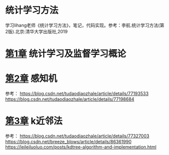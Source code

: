 # 统计学习方法
学习lihang老师《统计学习方法》，笔记，代码实现。参考：李航.统计学习方法(第2版).北京:清华大学出版社,2019


# [第1章](https://github.com/RubbshiWei/StatisticalLearning-lihang/blob/master/Chap_1/Chap_1.md) 统计学习及监督学习概论

# [第2章](https://github.com/RubbshiWei/StatisticalLearning-lihang/tree/master/Chap_2) 感知机
参考：
https://blog.csdn.net/tudaodiaozhale/article/details/77193533
https://blog.csdn.net/tudaodiaozhale/article/details/77198684

# [第3章](https://github.com/RubbshiWei/StatisticalLearning-lihang/tree/master/Chap_3) k近邻法
参考：
https://blog.csdn.net/tudaodiaozhale/article/details/77327003
https://blog.csdn.net/breeze_blows/article/details/86361990
https://leileiluoluo.com/posts/kdtree-algorithm-and-implementation.html
